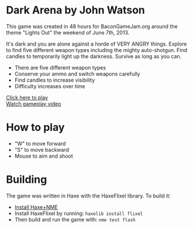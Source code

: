 # Dark Arena by John Watson

This game was created in 48 hours for BaconGameJam.org around the theme "Lights Out" the weekend of June 7th, 2013.

It's dark and you are alone against a horde of VERY ANGRY things. Explore to find five different weapon types including the mighty auto-shotgun. Find candles to temporarily light up the darkness. Survive as long as you can.

- There are five different weapon types
- Conserve your ammo and switch weapons carefully
- Find candles to increase visibility
- Difficulty increases over time

[Click here to play](http://flagrantdisregard.com/bacongamejam05)<br>
[Watch gameplay video](http://www.youtube.com/watch?v=nIxyJOm3tiM)

# How to play

- "W" to move forward
- "S" to move backward
- Mouse to aim and shoot

# Building

The game was written in Haxe with the HaxeFlixel library. To build it:

- [Install Haxe+NME](http://www.nme.io/download/)
- Install HaxeFlixel by running: `haxelib install flixel`
- Then build and run the game with: `nme test flash`
